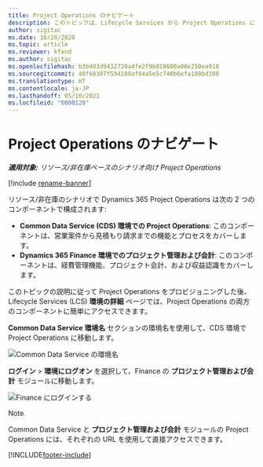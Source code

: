 ```yaml
---
title: Project Operations のナビゲート
description: このトピックは、Lifecycle Services から Project Operations にアクセスする方法について説明します。
author: sigitac
ms.date: 10/28/2020
ms.topic: article
ms.reviewer: kfend
ms.author: sigitac
ms.openlocfilehash: b3b403d9432720a4fe2f9b818600a00e250ea918
ms.sourcegitcommit: 40f68387f594180af64a5e5c748b6efa188bd300
ms.translationtype: HT
ms.contentlocale: ja-JP
ms.lasthandoff: 05/10/2021
ms.locfileid: "6000128"
---
```

# <a name="navigate-project-operations"></a>Project Operations のナビゲート

_**適用対象:** リソース/非在庫ベースのシナリオ向け Project Operations_

[!include [rename-banner](~/includes/cc-data-platform-banner.md)]

リソース/非在庫のシナリオで Dynamics 365 Project Operations は次の 2 つのコンポーネントで構成されます: 

 - **Common Data Service (CDS) 環境での Project Operations**: このコンポーネントは、営業案件から見積もり請求までの機能とプロセスをカバーします。 
 - **Dynamics 365 Finance 環境でのプロジェクト管理および会計**: このコンポーネントは、経費管理機能、プロジェクト会計、および収益認識をカバーします。 

このトピックの説明に従って Project Operations をプロビジョニングした後、Lifecycle Services (LCS) **環境の詳細** ページでは、Project Operations の両方のコンポーネントに簡単にアクセスできます。  

**Common Data Service 環境名** セクションの環境名を使用して、CDS 環境で Project Operations に移動します。 

  ![Common Data Service の環境名](./media/environment-name.PNG)

**ログイン** > **環境にログオン** を選択して、Finance の **プロジェクト管理および会計** モジュールに移動します。  

   ![Finance にログインする](./media/environment-login.PNG)

> [!NOTE]
> Common Data Service と **プロジェクト管理および会計** モジュールの Project Operations には、それぞれの URL を使用して直接アクセスできます。 


[!INCLUDE[footer-include](../includes/footer-banner.md)]